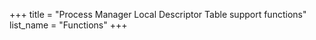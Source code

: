 +++
title = "Process Manager Local Descriptor Table support functions"
list_name = "Functions"
+++

